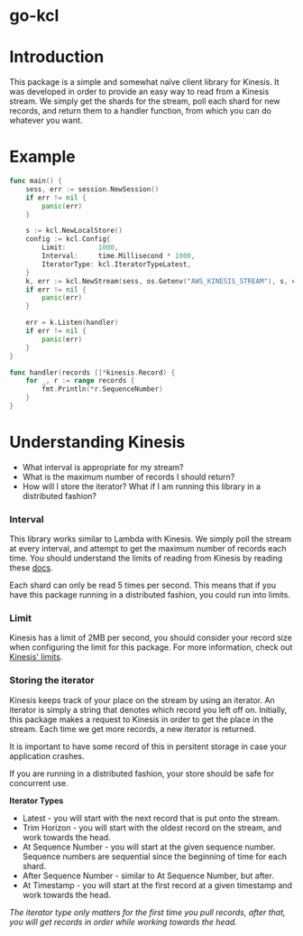# go-kcl

# Introduction
This package is a simple and somewhat naïve client library for Kinesis. It was developed in order to provide an easy way to read from a Kinesis stream. We simply get the shards for the stream, poll each shard for new records, and return them to a handler function, from which you can do whatever you want.

# Example
```go
func main() {
	sess, err := session.NewSession()
	if err != nil {
		panic(err)
	}

	s := kcl.NewLocalStore()
	config := kcl.Config{
		Limit:        1000,
		Interval:     time.Millisecond * 1000,
		IteratorType: kcl.IteratorTypeLatest,
	}
	k, err := kcl.NewStream(sess, os.Getenv("AWS_KINESIS_STREAM"), s, config)
	if err != nil {
		panic(err)
	}

	err = k.Listen(handler)
	if err != nil {
		panic(err)
	}
}

func handler(records []*kinesis.Record) {
	for _, r := range records {
		fmt.Println(*r.SequenceNumber)
	}
}
```

# Understanding Kinesis
* What interval is appropriate for my stream?
* What is the maximum number of records I should return?
* How will I store the iterator? What if I am running this library in a distributed fashion?

### Interval
This library works similar to Lambda with Kinesis. We simply poll the stream at every interval, and attempt to get the maximum number of records each time. You should understand the limits of reading from Kinesis by reading these [docs](http://docs.aws.amazon.com/streams/latest/dev/service-sizes-and-limits.html).

Each shard can only be read 5 times per second. This means that if you have this package running in a distributed fashion, you could run into limits.

### Limit
Kinesis has a limit of 2MB per second, you should consider your record size when configuring the limit for this package. For more information, check out [Kinesis' limits](http://docs.aws.amazon.com/streams/latest/dev/service-sizes-and-limits.html).

### Storing the iterator
Kinesis keeps track of your place on the stream by using an iterator. An iterator is simply a string that denotes which record you left off on. Initially, this package makes a request to Kinesis in order to get the place in the stream. Each time we get more records, a new iterator is returned.

It is important to have some record of this in persitent storage in case your application crashes.

If you are running in a distributed fashion, your store should be safe for concurrent use.

**Iterator Types**
* Latest - you will start with the next record that is put onto the stream.
* Trim Horizon - you will start with the oldest record on the stream, and work towards the head.
* At Sequence Number - you will start at the given sequence number. Sequence numbers are sequential since the beginning of time for each shard.
* After Sequence Number - similar to At Sequence Number, but after.
* At Timestamp - you will start at the first record at a given timestamp and work towards the head.

_The iterator type only matters for the first time you pull records, after that, you will get records in order while working towards the head._